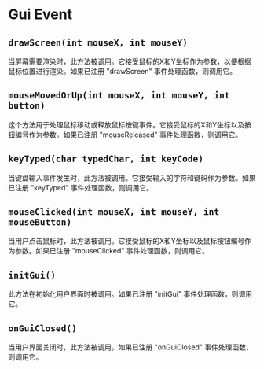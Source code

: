 # Gui Event

## `drawScreen(int mouseX, int mouseY)`

当屏幕需要渲染时，此方法被调用。它接受鼠标的X和Y坐标作为参数，以便根据鼠标位置进行渲染。如果已注册 "drawScreen" 事件处理函数，则调用它。

## `mouseMovedOrUp(int mouseX, int mouseY, int button)`

这个方法用于处理鼠标移动或释放鼠标按键事件。它接受鼠标的X和Y坐标以及按钮编号作为参数。如果已注册 "mouseReleased" 事件处理函数，则调用它。

## `keyTyped(char typedChar, int keyCode)`

当键盘输入事件发生时，此方法被调用。它接受输入的字符和键码作为参数。如果已注册 "keyTyped" 事件处理函数，则调用它。

## `mouseClicked(int mouseX, int mouseY, int mouseButton)`

当用户点击鼠标时，此方法被调用。它接受鼠标的X和Y坐标以及鼠标按钮编号作为参数。如果已注册 "mouseClicked" 事件处理函数，则调用它。

## `initGui()`

此方法在初始化用户界面时被调用。如果已注册 "initGui" 事件处理函数，则调用它。

## `onGuiClosed()`

当用户界面关闭时，此方法被调用。如果已注册 "onGuiClosed" 事件处理函数，则调用它。